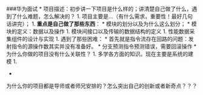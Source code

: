 ###华为面试
* 
项目描述：初步讲一下项目是什么样的；讲清楚自己做了什么，遇到了什么难题，怎么解决的？
    1. 
项目主要是...（有什么需求，重要性！最好几句话讲完）；
    1. 
**重点是自己做了那些东西**：
        * 
模块的划分以及为什么这么划分；
        * 
模块的定义：数据以及操作
        1. 
模块间接口以及传输的数据结构的定义
        1. 
性能数据采集组件的设计与实现
    1. 
遇到了那些困难：
        * 
首先就是指令流存在回路的问题：发射指令的源操作数其实并没有准备好。
        * 
分支预测指令预测错误，需要回滚操作
* 
为什么你做的项目没有什么关联性？
    1. 
多学各方面的知识。现在主要是系统的建模
    1. 

* 
为什么你的项目都是导师或者师兄安排的？怎么突出自己的创新或者新奇点？？？

